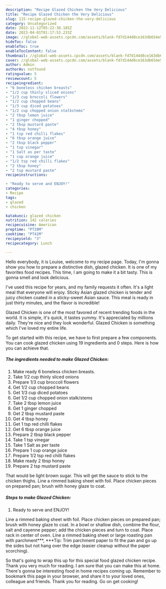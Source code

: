 ```yaml
---
description: "Recipe Glazed Chicken the Very Delicious"
title: "Recipe Glazed Chicken the Very Delicious"
slug: 115-recipe-glazed-chicken-the-very-delicious
category: Uncategorized
date: 2022-11-12T05:22:38.185Z
date: 2023-04-01T01:17:53.233Z
image: //global-web-assets.cpcdn.com/assets/blank-fd7d144d8ce163db654e5a02c40b08a2775adb7897d16e4062681dc7e1b2800f.png
hideToc: false
enableToc: true
enableTocContent: false
thumbnail: //global-web-assets.cpcdn.com/assets/blank-fd7d144d8ce163db654e5a02c40b08a2775adb7897d16e4062681dc7e1b2800f.png
cover: //global-web-assets.cpcdn.com/assets/blank-fd7d144d8ce163db654e5a02c40b08a2775adb7897d16e4062681dc7e1b2800f.png
author: Admin
authorAv: notfound
ratingvalue: 5
reviewcount: 5
recipeingredient:
- "6 boneless chicken breasts"
- "1/2 cup thinly sliced onions"
- "1/3 cup broccoli flowers"
- "1/2 cup chopped beans"
- "1/3 cup diced potatoes"
- "1/2 cup chopped onion stalkstems"
- "2 tbsp lemon juice"
- "1 ginger chopped"
- "2 tbsp mustard paste"
- "4 tbsp honey"
- "1 tsp red chilli flakes"
- "6 tbsp orange juice"
- "2 tbsp black pepper"
- "1 tsp vinegar"
- "1 Salt as per taste"
- "1 cup orange juice"
- "1/2 tsp red chilli flakes"
- "2 tbsp honey"
- "2 tsp mustard paste"
recipeinstructions:

- "Ready to serve and ENJOY!"
categories:
- Recipe
tags:
- glazed
- chicken

katakunci: glazed chicken 
nutrition: 142 calories
recipecuisine: American
preptime: "PT20M"
cooktime: "PT42M"
recipeyield: "3"
recipecategory: Lunch

---
```



Hello everybody, it is Louise, welcome to my recipe page. Today, I'm gonna show you how to prepare a distinctive dish, glazed chicken. It is one of my favorites food recipes. This time, I am going to make it a bit tasty. This is gonna smell and look delicious.

I&#39;ve used this recipe for years, and my family requests it often. It&#39;s a light meal that everyone will enjoy. Sticky Asian glazed chicken is tender and juicy chicken coated in a sticky-sweet Asian sauce. This meal is ready in just thirty minutes, and the flavor is incredible!

Glazed Chicken is one of the most favored of recent trending foods in the world. It is simple, it's quick, it tastes yummy. It's appreciated by millions daily. They're nice and they look wonderful. Glazed Chicken is something which I've loved my entire life.


To get started with this recipe, we have to first prepare a few components. You can cook glazed chicken using 19 ingredients and 0 steps. Here is how you can achieve that.

<!--inarticleads1-->

##### The ingredients needed to make Glazed Chicken:

1. Make ready 6 boneless chicken breasts.
1. Take 1/2 cup thinly sliced onions
1. Prepare 1/3 cup broccoli flowers
1. Get 1/2 cup chopped beans
1. Get 1/3 cup diced potatoes
1. Get 1/2 cup chopped onion stalk/stems
1. Take 2 tbsp lemon juice
1. Get 1 ginger chopped
1. Get 2 tbsp mustard paste
1. Get 4 tbsp honey
1. Get 1 tsp red chilli flakes
1. Get 6 tbsp orange juice
1. Prepare 2 tbsp black pepper
1. Take 1 tsp vinegar
1. Take 1 Salt as per taste
1. Prepare 1 cup orange juice
1. Prepare 1/2 tsp red chilli flakes
1. Make ready 2 tbsp honey
1. Prepare 2 tsp mustard paste


That would be light brown sugar. This will get the sauce to stick to the chicken thighs. Line a rimmed baking sheet with foil. Place chicken pieces on prepared pan; brush with honey glaze to coat. 

<!--inarticleads2-->

##### Steps to make Glazed Chicken:


1. Ready to serve and ENJOY!

Line a rimmed baking sheet with foil. Place chicken pieces on prepared pan; brush with honey glaze to coat. In a bowl or shallow dish, combine the flour, salt and cayenne pepper; add the chicken pieces and turn to coat. Place rack in center of oven. Line a rimmed baking sheet or large roasting pan with parchment***, ***Tip: Trim parchment paper to fit the pan and go up the sides but not hang over the edge (easier cleanup without the paper scorching). 

So that's going to wrap this up for this special food glazed chicken recipe. Thank you very much for reading. I am sure that you can make this at home. There's gonna be interesting food in home recipes coming up. Remember to bookmark this page in your browser, and share it to your loved ones, colleague and friends. Thank you for reading. Go on get cooking!
